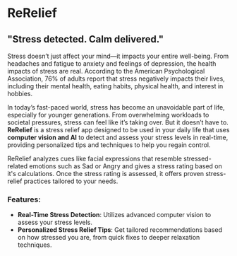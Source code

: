 # ReRelief
## "Stress detected. Calm delivered."

Stress doesn’t just affect your mind—it impacts your entire well-being. From headaches and fatigue to anxiety and feelings of depression, the health impacts of stress are real. According to the American Psychological Association, 76% of adults report that stress negatively impacts their lives, including their mental health, eating habits, physical health, and interest in hobbies.  

In today’s fast-paced world, stress has become an unavoidable part of life, especially for younger generations. From overwhelming workloads to societal pressures, stress can feel like it’s taking over. But it doesn’t have to. **ReRelief** is a stress relief app designed to be used in your daily life that uses **computer vision and AI** to detect and assess your stress levels in real-time, providing personalized tips and techniques to help you regain control.

ReRelief analyzes cues like facial expressions that resemble stressed-related emotions such as Sad or Angry and gives a stress rating based on it's calculations. Once the stress rating is assessed, it offers proven stress-relief practices tailored to your needs.

### Features:
- **Real-Time Stress Detection**: Utilizes advanced computer vision to assess your stress levels.  
- **Personalized Stress Relief Tips**: Get tailored recommendations based on how stressed you are, from quick fixes to deeper relaxation techniques.
